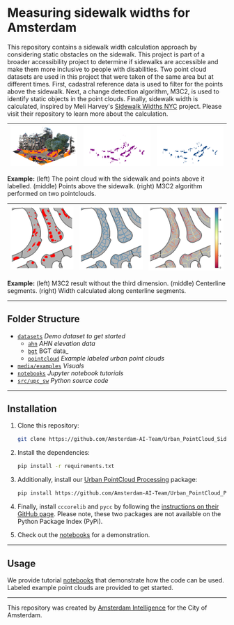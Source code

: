# Measuring sidewalk widths for Amsterdam

This repository contains a sidewalk width calculation approach by considering static obstacles on the sidewalk. This project is part of a broader accessibility project to determine if sidewalks are accessible and make them more inclusive to people with disabilities. Two point cloud datasets are used in this project that were taken of the same area but at different times. First, cadastral reference data is used to filter for the points above the sidewalk. Next, a change detection algorithm, M3C2, is used to identify static objects in the point clouds. Finally, sidewalk width is calculated, inspired by Meli Harvey's [Sidewalk Widths NYC](https://github.com/meliharvey/sidewalkwidths-nyc) project. Please visit their repository to learn more about the calculation.

| ![Point cloud](./media/examples/capture3.png) | ![Objects above ground](./media/examples/capture4.png)|![Static objects](./media/examples/capture5.png) |
|:---:|:---:|:---:|

<b>Example:</b> (left) The point cloud with the sidewalk and points above it labelled. (middle) Points above the sidewalk. (right) M3C2 algorithm performed on two pointclouds. <br/>

| ![Sidewalk data with obstacles](./media/examples/sidewalk_with_obstacles.png) | ![Centerlines](./media/examples/centerlines.png)|![sidewalk_width](./media/examples/sidewalk_width.png) |
|:---:|:---:|:---:|

<b>Example:</b> (left) M3C2 result without the third dimension. (middle) Centerline segments. (right) Width calculated along centerline segments. <br/>


---

## Folder Structure

 * [`datasets`](./datasets) _Demo dataset to get started_
   * [`ahn`](./datasets/ahn) _AHN elevation data_
   * [`bgt`](./datasets/bgt) BGT data_
   * [`pointcloud`](./datasets/pointcloud) _Example labeled urban point clouds_
 * [`media/examples`](./media/examples) _Visuals_
 * [`notebooks`](./notebooks) _Jupyter notebook tutorials_
 * [`src/upc_sw`](./src/upc_sw) _Python source code_

---

## Installation

1. Clone this repository:
    ```bash
    git clone https://github.com/Amsterdam-AI-Team/Urban_PointCloud_Sidewalk_Width.git
    ```

2. Install the dependencies:
    ```bash
    pip install -r requirements.txt
    ```

3. Additionally, install our [Urban PointCloud Processing](https://github.com/Amsterdam-AI-Team/Urban_PointCloud_Processing) package:
    ```bash
    pip install https://github.com/Amsterdam-AI-Team/Urban_PointCloud_Processing/releases/download/v0.1/upcp-0.1-py3-none-any.whl
    ```

4. Finally, install `cccorelib` and `pycc` by following the [instructions on their GitHub page](https://github.com/tmontaigu/CloudCompare-PythonPlugin/blob/master/docs/building.rst#building-as-independent-wheels). Please note, these two packages are not available on the Python Package Index (PyPi).

5. Check out the [notebooks](notebooks) for a demonstration.

---

## Usage

We provide tutorial [notebooks](notebooks) that demonstrate how the code can be used. Labeled example point clouds are provided to get started.

---

This repository was created by [Amsterdam Intelligence](https://amsterdamintelligence.com/) for the City of Amsterdam.
